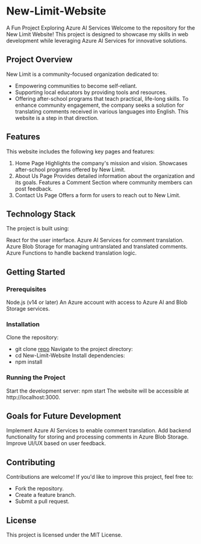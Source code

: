 # New-Limit-Website

A Fun Project Exploring Azure AI Services
Welcome to the repository for the New Limit Website! This project is designed to showcase my skills in web development while leveraging Azure AI Services for innovative solutions.

## Project Overview

New Limit is a community-focused organization dedicated to:

- Empowering communities to become self-reliant.
- Supporting local educators by providing tools and resources.
- Offering after-school programs that teach practical, life-long skills.
To enhance community engagement, the company seeks a solution for translating comments received in various languages into English. This website is a step in that direction.

## Features

This website includes the following key pages and features:

1. Home Page
Highlights the company's mission and vision.
Showcases after-school programs offered by New Limit.
2. About Us Page
Provides detailed information about the organization and its goals.
Features a Comment Section where community members can post feedback.
3. Contact Us Page
Offers a form for users to reach out to New Limit.

## Technology Stack

The project is built using:

React for the user interface.
Azure AI Services for comment translation.
Azure Blob Storage for managing untranslated and translated comments.
Azure Functions to handle backend translation logic.

## Getting Started
### Prerequisites
Node.js (v14 or later)
An Azure account with access to Azure AI and Blob Storage services.
### Installation
Clone the repository:
- git clone [repo](https://github.com/Xaidor/New-Limit-Website-.git)
Navigate to the project directory:
- cd New-Limit-Website
Install dependencies:
- npm install
### Running the Project
Start the development server:
npm start
The website will be accessible at http://localhost:3000.

## Goals for Future Development
Implement Azure AI Services to enable comment translation.
Add backend functionality for storing and processing comments in Azure Blob Storage.
Improve UI/UX based on user feedback.

## Contributing
Contributions are welcome! If you'd like to improve this project, feel free to:
- Fork the repository.
- Create a feature branch.
- Submit a pull request.

## License
This project is licensed under the MIT License.
